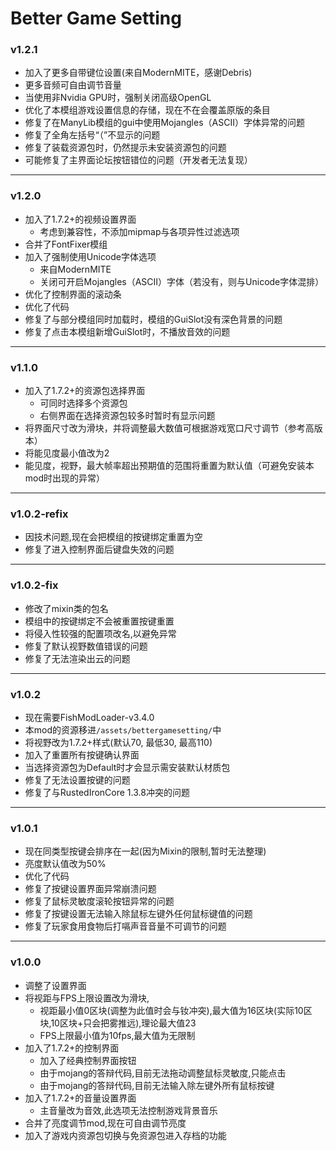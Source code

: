 # Better Game Setting


### v1.2.1
* 加入了更多自带键位设置(来自ModernMITE，感谢Debris)
* 更多音频可自由调节音量
* 当使用非Nvidia GPU时，强制关闭高级OpenGL
* 优化了本模组游戏设置信息的存储，现在不在会覆盖原版的条目
* 修复了在ManyLib模组的gui中使用Mojangles（ASCII）字体异常的问题
* 修复了全角左括号“（”不显示的问题
* 修复了装载资源包时，仍然提示未安装资源包的问题
* 可能修复了主界面论坛按钮错位的问题（开发者无法复现）

---

### v1.2.0
* 加入了1.7.2+的视频设置界面
  * 考虑到兼容性，不添加mipmap与各项异性过滤选项
* 合并了FontFixer模组
* 加入了强制使用Unicode字体选项
  * 来自ModernMITE
  * 关闭可开启Mojangles（ASCII）字体（若没有，则与Unicode字体混排）
* 优化了控制界面的滚动条
* 优化了代码
* 修复了与部分模组同时加载时，模组的GuiSlot没有深色背景的问题
* 修复了点击本模组新增GuiSlot时，不播放音效的问题

---

### v1.1.0
* 加入了1.7.2+的资源包选择界面
  * 可同时选择多个资源包
  * 右侧界面在选择资源包较多时暂时有显示问题
* 将界面尺寸改为滑块，并将调整最大数值可根据游戏宽口尺寸调节（参考高版本）
* 将能见度最小值改为2
* 能见度，视野，最大帧率超出预期值的范围将重置为默认值（可避免安装本mod时出现的异常）

---

### v1.0.2-refix
* 因技术问题,现在会把模组的按键绑定重置为空
* 修复了进入控制界面后键盘失效的问题

---

### v1.0.2-fix
* 修改了mixin类的包名
* 模组中的按键绑定不会被重置按键重置
* 将侵入性较强的配置项改名,以避免异常
* 修复了默认视野数值错误的问题
* 修复了无法渲染出云的问题

---

### v1.0.2
* 现在需要FishModLoader-v3.4.0
* 本mod的资源移进`/assets/bettergamesetting/`中
* 将视野改为1.7.2+样式(默认70, 最低30, 最高110)
* 加入了重置所有按键确认界面
* 当选择资源包为Default时才会显示需安装默认材质包
* 修复了无法设置按键的问题
* 修复了与RustedIronCore 1.3.8冲突的问题

---

### v1.0.1
* 现在同类型按键会排序在一起(因为Mixin的限制,暂时无法整理)
* 亮度默认值改为50%
* 优化了代码
* 修复了按键设置界面异常崩溃问题
* 修复了鼠标灵敏度滚轮按钮异常的问题
* 修复了按键设置无法输入除鼠标左键外任何鼠标键值的问题
* 修复了玩家食用食物后打嗝声音音量不可调节的问题

---

### v1.0.0
* 调整了设置界面
* 将视距与FPS上限设置改为滑块,
  * 视距最小值0区块(调整为此值时会与钕冲突),最大值为16区块(实际10区块,10区块+只会把雾推远),理论最大值23
  * FPS上限最小值为10fps,最大值为无限制
* 加入了1.7.2+的控制界面
  * 加入了经典控制界面按钮
  * 由于mojang的答辩代码,目前无法拖动调整鼠标灵敏度,只能点击
  * 由于mojang的答辩代码,目前无法输入除左键外所有鼠标按键
* 加入了1.7.2+的音量设置界面
  * 主音量改为音效,此选项无法控制游戏背景音乐
* 合并了亮度调节mod,现在可自由调节亮度
* 加入了游戏内资源包切换与免资源包进入存档的功能
